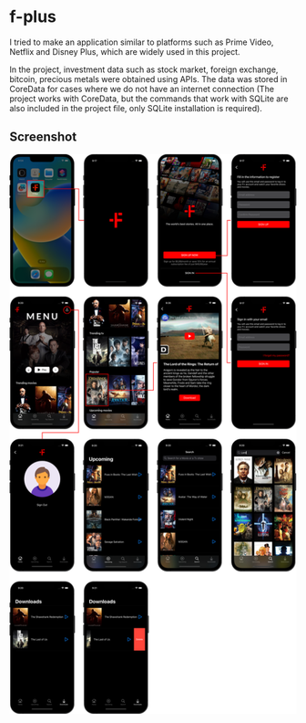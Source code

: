 # f-plus
I tried to make an application similar to platforms such as Prime Video, Netflix and Disney Plus, which are widely used in this project.

In the project, investment data such as stock market, foreign exchange, bitcoin, precious metals were obtained using APIs.
The data was stored in CoreData for cases where we do not have an internet connection 
(The project works with CoreData, but the commands that work with SQLite are also included in the project file, only SQLite installation is required).

## Screenshot
![Logo](https://github.com/ferdidemircitr/f-plus/blob/master/fplus.png)
